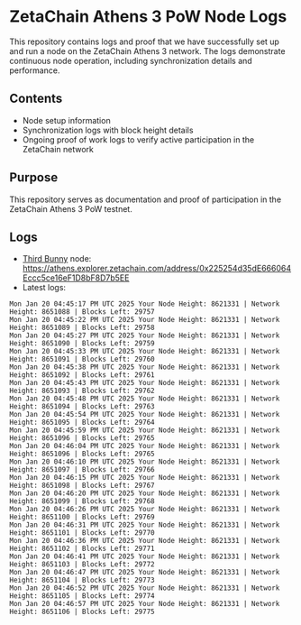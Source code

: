 # ZetaChain Athens 3 PoW Node Logs
This repository contains logs and proof that we have successfully set up and run a node on the ZetaChain Athens 3 network. The logs demonstrate continuous node operation, including synchronization details and performance.

## Contents
- Node setup information
- Synchronization logs with block height details
- Ongoing proof of work logs to verify active participation in the ZetaChain network

## Purpose
This repository serves as documentation and proof of participation in the ZetaChain Athens 3 PoW testnet.

## Logs

- [Third Bunny](https://thirdbunny.xyz/) node: https://athens.explorer.zetachain.com/address/0x225254d35dE666064Eccc5ce16eF1D8bF8D7b5EE
- Latest logs:
```
Mon Jan 20 04:45:17 PM UTC 2025 Your Node Height: 8621331 | Network Height: 8651088 | Blocks Left: 29757
Mon Jan 20 04:45:22 PM UTC 2025 Your Node Height: 8621331 | Network Height: 8651089 | Blocks Left: 29758
Mon Jan 20 04:45:27 PM UTC 2025 Your Node Height: 8621331 | Network Height: 8651090 | Blocks Left: 29759
Mon Jan 20 04:45:33 PM UTC 2025 Your Node Height: 8621331 | Network Height: 8651091 | Blocks Left: 29760
Mon Jan 20 04:45:38 PM UTC 2025 Your Node Height: 8621331 | Network Height: 8651092 | Blocks Left: 29761
Mon Jan 20 04:45:43 PM UTC 2025 Your Node Height: 8621331 | Network Height: 8651093 | Blocks Left: 29762
Mon Jan 20 04:45:48 PM UTC 2025 Your Node Height: 8621331 | Network Height: 8651094 | Blocks Left: 29763
Mon Jan 20 04:45:54 PM UTC 2025 Your Node Height: 8621331 | Network Height: 8651095 | Blocks Left: 29764
Mon Jan 20 04:45:59 PM UTC 2025 Your Node Height: 8621331 | Network Height: 8651096 | Blocks Left: 29765
Mon Jan 20 04:46:04 PM UTC 2025 Your Node Height: 8621331 | Network Height: 8651096 | Blocks Left: 29765
Mon Jan 20 04:46:10 PM UTC 2025 Your Node Height: 8621331 | Network Height: 8651097 | Blocks Left: 29766
Mon Jan 20 04:46:15 PM UTC 2025 Your Node Height: 8621331 | Network Height: 8651098 | Blocks Left: 29767
Mon Jan 20 04:46:20 PM UTC 2025 Your Node Height: 8621331 | Network Height: 8651099 | Blocks Left: 29768
Mon Jan 20 04:46:26 PM UTC 2025 Your Node Height: 8621331 | Network Height: 8651100 | Blocks Left: 29769
Mon Jan 20 04:46:31 PM UTC 2025 Your Node Height: 8621331 | Network Height: 8651101 | Blocks Left: 29770
Mon Jan 20 04:46:36 PM UTC 2025 Your Node Height: 8621331 | Network Height: 8651102 | Blocks Left: 29771
Mon Jan 20 04:46:41 PM UTC 2025 Your Node Height: 8621331 | Network Height: 8651103 | Blocks Left: 29772
Mon Jan 20 04:46:47 PM UTC 2025 Your Node Height: 8621331 | Network Height: 8651104 | Blocks Left: 29773
Mon Jan 20 04:46:52 PM UTC 2025 Your Node Height: 8621331 | Network Height: 8651105 | Blocks Left: 29774
Mon Jan 20 04:46:57 PM UTC 2025 Your Node Height: 8621331 | Network Height: 8651106 | Blocks Left: 29775
```
